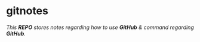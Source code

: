 # gitnotes
*This **REPO** stores notes regarding how to use **GitHub** & command regarding **GitHub**.*
